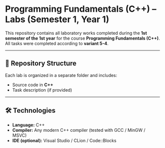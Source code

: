 # Programming Fundamentals (C++) – Labs (Semester 1, Year 1)

This repository contains all laboratory works completed during the **1st semester of the 1st year** for the course **Programming Fundamentals (C++)**.  
All tasks were completed according to **variant 5-4**.

---

## 📂 Repository Structure
Each lab is organized in a separate folder and includes:
- Source code in **C++**
- Task description (if provided)
---

## 🛠️ Technologies
- **Language:** C++
- **Compiler:** Any modern C++ compiler (tested with GCC / MinGW / MSVC)
- **IDE (optional):** Visual Studio / CLion / Code::Blocks
